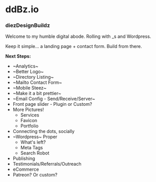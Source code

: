 # ddBz.io
### diezDesignBuildz

Welcome to my humble digital abode. Rolling with _s and Wordpress. 

Keep it simple... a landing page + contact form. Build from there.

**Next Steps:**
  * ~Analytics~
  * ~Better Logo~
  * ~Directory Listing~ 
  * ~Mailto Contact Form~ 
  * ~Mobile Steez~
  * ~Make it a bit prettier~
  * ~Email Config - Send/Receive/Server~
  * Front page slider - Plugin or Custom?
  * More Pictures! 
    * Services
    * Favicon
    * Portfolio
  * Connecting the dots, socially
  * ~Wordpress~ Proper
    * What's left?
    * Meta Tags
    * Search Robot
  * Publishing 
  * Testimonials/Referrals/Outreach
  * eCommerce
  * Patreon? Or custom?
